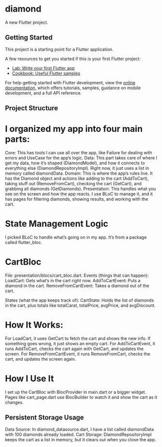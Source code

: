 # diamond

A new Flutter project.

## Getting Started

This project is a starting point for a Flutter application.

A few resources to get you started if this is your first Flutter project:

- [Lab: Write your first Flutter app](https://docs.flutter.dev/get-started/codelab)
- [Cookbook: Useful Flutter samples](https://docs.flutter.dev/cookbook)

For help getting started with Flutter development, view the
[online documentation](https://docs.flutter.dev/), which offers tutorials,
samples, guidance on mobile development, and a full API reference.


## Project Structure
# I organized my app into four main parts:

Core: This has tools I can use all over the app, like Failure for dealing with errors and UseCase for the app’s logic.
Data: This part takes care of where I get my data, how it’s shaped (DiamondModel), and how it connects to everything else (DiamondRepositoryImpl). Right now, it just uses a list in memory called diamondData.
Domain: This is where the app’s rules live. It has the Diamond object and actions like adding to the cart (AddToCart), taking stuff out (RemoveFromCart), checking the cart (GetCart), and grabbing all diamonds (GetDiamonds).
Presentation: This handles what you see on the screen and how the app reacts. I use BLoC to manage it, and it has pages for filtering diamonds, showing results, and working with the cart.

# State Management Logic
I picked BLoC to handle what’s going on in my app. It’s from a package called flutter_bloc.

# CartBloc
File: presentation/blocs/cart_bloc.dart.
Events (things that can happen):
 LoadCart: Gets what’s in the cart right now.
 AddToCartEvent: Puts a diamond in the cart.
 RemoveFromCartEvent: Takes a diamond out of the cart.

States (what the app keeps track of):
 CartState: Holds the list of diamonds in the cart, plus totals like totalCarat, totalPrice, avgPrice, and avgDiscount.

# How It Works:
 For LoadCart, it uses GetCart to fetch the cart and shows the new info. If something goes wrong, it just shows an empty cart.
 For AddToCartEvent, it runs AddToCart, checks the cart again with GetCart, and updates the screen.
 For RemoveFromCartEvent, it runs RemoveFromCart, checks the cart, and updates the screen again.

# How I Use It
I set up the CartBloc with BlocProvider in main.dart or a bigger widget. Pages like cart_page.dart use BlocBuilder to watch it and show the cart as it changes.

## Persistent Storage Usage

 Data Source: In diamond_datasource.dart, I have a list called diamondData with 100 diamonds already loaded.
 Cart Storage: DiamondRepositoryImpl keeps the cart as a list in memory, but it clears out when you close the app.